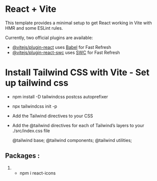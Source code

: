 # React + Vite

This template provides a minimal setup to get React working in Vite with HMR and some ESLint rules.

Currently, two official plugins are available:

- [@vitejs/plugin-react](https://github.com/vitejs/vite-plugin-react/blob/main/packages/plugin-react/README.md) uses [Babel](https://babeljs.io/) for Fast Refresh
- [@vitejs/plugin-react-swc](https://github.com/vitejs/vite-plugin-react-swc) uses [SWC](https://swc.rs/) for Fast Refresh


#  Install Tailwind CSS with Vite - Set up tailwind css

  - npm install -D tailwindcss postcss autoprefixer
  - npx tailwindcss init -p
- Add the Tailwind directives to your CSS


- Add the @tailwind directives for each of Tailwind’s layers to your ./src/index.css file

  @tailwind base;
  @tailwind components;
  @tailwind utilities;



## Packages : 
 1. - npm i react-icons 


